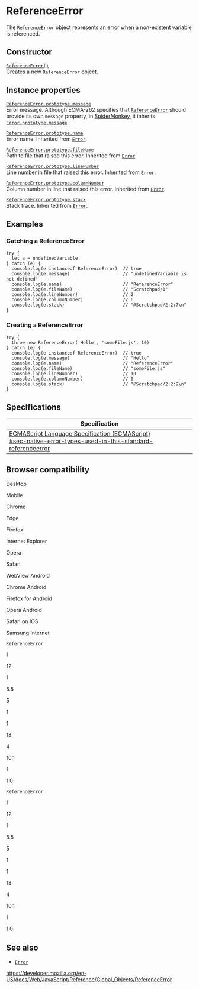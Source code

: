 # ReferenceError

The `ReferenceError` object represents an error when a non-existent variable is referenced.

## Constructor

[`ReferenceError()`](referenceerror/referenceerror)  
Creates a new `ReferenceError` object.

## Instance properties

[`ReferenceError.prototype.message`](error/message)  
Error message. Although ECMA-262 specifies that [`ReferenceError`](referenceerror) should provide its own `message` property, in [SpiderMonkey](https://developer.mozilla.org/en-US/docs/Mozilla/Projects/SpiderMonkey), it inherits [`Error.prototype.message`](error/message).

[`ReferenceError.prototype.name`](error/name)  
Error name. Inherited from [`Error`](error).

[`ReferenceError.prototype.fileName`](error/filename)  
Path to file that raised this error. Inherited from [`Error`](error).

[`ReferenceError.prototype.lineNumber`](error/linenumber)  
Line number in file that raised this error. Inherited from [`Error`](error).

[`ReferenceError.prototype.columnNumber`](error/columnnumber)  
Column number in line that raised this error. Inherited from [`Error`](error).

[`ReferenceError.prototype.stack`](error/stack)  
Stack trace. Inherited from [`Error`](error).

## Examples

### Catching a ReferenceError

    try {
      let a = undefinedVariable
    } catch (e) {
      console.log(e instanceof ReferenceError)  // true
      console.log(e.message)                    // "undefinedVariable is not defined"
      console.log(e.name)                       // "ReferenceError"
      console.log(e.fileName)                   // "Scratchpad/1"
      console.log(e.lineNumber)                 // 2
      console.log(e.columnNumber)               // 6
      console.log(e.stack)                      // "@Scratchpad/2:2:7\n"
    }

### Creating a ReferenceError

    try {
      throw new ReferenceError('Hello', 'someFile.js', 10)
    } catch (e) {
      console.log(e instanceof ReferenceError)  // true
      console.log(e.message)                    // "Hello"
      console.log(e.name)                       // "ReferenceError"
      console.log(e.fileName)                   // "someFile.js"
      console.log(e.lineNumber)                 // 10
      console.log(e.columnNumber)               // 0
      console.log(e.stack)                      // "@Scratchpad/2:2:9\n"
    }

## Specifications

<table><thead><tr class="header"><th>Specification</th></tr></thead><tbody><tr class="odd"><td><a href="https://tc39.es/ecma262/#sec-native-error-types-used-in-this-standard-referenceerror">ECMAScript Language Specification (ECMAScript)<br />
<span class="small">#sec-native-error-types-used-in-this-standard-referenceerror</span></a></td></tr></tbody></table>

## Browser compatibility

Desktop

Mobile

Chrome

Edge

Firefox

Internet Explorer

Opera

Safari

WebView Android

Chrome Android

Firefox for Android

Opera Android

Safari on IOS

Samsung Internet

`ReferenceError`

1

12

1

5.5

5

1

1

18

4

10.1

1

1.0

`ReferenceError`

1

12

1

5.5

5

1

1

18

4

10.1

1

1.0

## See also

-   [`Error`](error)

<a href="https://developer.mozilla.org/en-US/docs/Web/JavaScript/Reference/Global_Objects/ReferenceError" class="_attribution-link">https://developer.mozilla.org/en-US/docs/Web/JavaScript/Reference/Global_Objects/ReferenceError</a>
